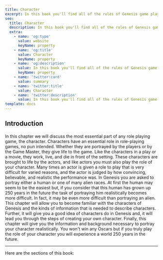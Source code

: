 ```yaml
---
title: Character
excerpt: In this book you'll find all of the rules of Genesis game play and examples of how to use them.
seo:
  title: Character
  description: In this book you'll find all of the rules of Genesis game play and examples of how to use them.
  extra:
    - name: 'og:type'
      value: website
      keyName: property
    - name: 'og:title'
      value: Character
      keyName: property
    - name: 'og:description'
      value: In this book you'll find all of the rules of Genesis game play and examples of how to use them.
      keyName: property
    - name: 'twitter:card'
      value: summary
    - name: 'twitter:title'
      value: Character
    - name: 'twitter:description'
      value: In this book you'll find all of the rules of Genesis game play and examples of how to use them.
template: docs
---
```


## Introduction</p>
In this chapter we will discuss the most essential part of any role playing game, the character. Characters have an essential role in role-playing games, no pun intended. Whether they are portrayed by the players or by the Game Master, they give life to the game. Like the characters in a play or a movie, they work, live, and die in front of the setting. These characters are brought to life by the actors, and like actors you must also play the role of your character. Many times an actor is given a role to play that is very difficult for varied reasons, and the actor is judged by how convincing, believable, and realistic the performance was. In Genesis you are asked to portray either a human or one of many alien races. At first the human may seem to be the easiest but, if you consider that this human has grown up 250 years in the future the task of portraying him realistically becomes more difficult. In fact, it may be even more difficult than portraying an alien. This chapter will allow you to become familiar with the characters of Genesis and the kinds of information that is needed to describe characters. Further, it will give you a good idea of characters do in Genesis and, it will lead you through the steps of creating your own character. Finally, this chapter will give you the information and background necessary to portray your character realistically. You won't win any Oscars but if you truly play the role of your character you will experience a world 250 years in the future.</p>
***

Here are the sections of this book:
